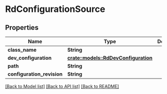 # RdConfigurationSource

## Properties

Name | Type | Description | Notes
------------ | ------------- | ------------- | -------------
**class_name** | **String** |  | 
**dev_configuration** | [**crate::models::RdDevConfiguration**](RdDevConfiguration.md) |  | 
**path** | **String** |  | 
**configuration_revision** | **String** |  | 

[[Back to Model list]](../README.md#documentation-for-models) [[Back to API list]](../README.md#documentation-for-api-endpoints) [[Back to README]](../README.md)


